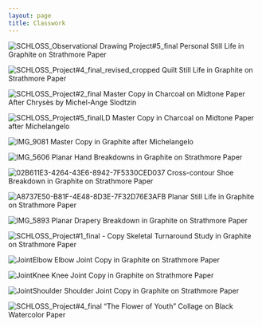 ```yaml
---
layout: page
title: Classwork
---
```

![SCHLOSS_Observational Drawing Project#5_final](https://github.com/patchschloss/patchschloss.github.io/assets/14957489/c78d2c37-cba9-4647-a805-1ec1b277bf8e)
Personal Still Life in Graphite on Strathmore Paper

![SCHLOSS_Project#4_final_revised_cropped](https://github.com/patchschloss/patchschloss.github.io/assets/14957489/d9c24d5d-6fe5-459b-9456-1e162ef5198f)
Quilt Still Life in Graphite on Strathmore Paper

![SCHLOSS_Project#2_final](https://github.com/patchschloss/patchschloss.github.io/assets/14957489/c9d56d81-05cc-4297-929b-6f5a163fa89d)
Master Copy in Charcoal on Midtone Paper After Chrysès by Michel-Ange Slodtzin

![SCHLOSS_Project#5_finalLD](https://github.com/patchschloss/patchschloss.github.io/assets/14957489/51366a35-0d4f-43f1-9173-26a8ad0221dc)
Master Copy in Charcoal on Midtone Paper after Michelangelo

![IMG_9081](https://github.com/patchschloss/patchschloss.github.io/assets/14957489/551ca74e-8b90-46d3-98b4-7b57c2e6f612)
Master Copy in Graphite after Michelangelo

![IMG_5606](https://github.com/patchschloss/patchschloss.github.io/assets/14957489/f00f334b-6218-47d0-8e71-e6da89a2f852)
Planar Hand Breakdowns in Graphite on Strathmore Paper

![02B611E3-4264-43E6-8942-7F5330CED037](https://github.com/patchschloss/patchschloss.github.io/assets/14957489/33292a27-acd3-468e-ace9-2c59bfdd5c0d)
Cross-contour Shoe Breakdown in Graphite on Strathmore Paper

![A8737E50-B81F-4E48-8D3E-7F32D76E3AFB](https://github.com/patchschloss/patchschloss.github.io/assets/14957489/206aea71-2672-47c7-a6f6-850bda1dc734)
Planar Still Life in Graphite on Strathmore Paper

![IMG_5893](https://github.com/patchschloss/patchschloss.github.io/assets/14957489/69caa023-6187-45a6-93c9-b028e6487516)
Planar Drapery Breakdown in Graphite on Strathmore Paper

![SCHLOSS_Project#1_final - Copy](https://github.com/patchschloss/patchschloss.github.io/assets/14957489/637d922e-c49e-419c-9b80-f3a6640f117c)
Skeletal Turnaround Study in Graphite on Strathmore Paper

![JointElbow](https://github.com/patchschloss/patchschloss.github.io/assets/14957489/96db504d-3c97-4114-84b9-3e8032dc2810)
Elbow Joint Copy in Graphite on Strathmore Paper

![JointKnee](https://github.com/patchschloss/patchschloss.github.io/assets/14957489/dee39de8-fdc3-4ca3-95d6-1f44fec3a5b2)
Knee Joint Copy in Graphite on Strathmore Paper

![JointShoulder](https://github.com/patchschloss/patchschloss.github.io/assets/14957489/58a42748-20f9-47ad-afa0-dfd3bd54001e)
Shoulder Joint Copy in Graphite on Strathmore Paper

![SCHLOSS_Project#4_final](https://github.com/patchschloss/patchschloss.github.io/assets/14957489/1d68e723-ea8a-4067-872e-1f2e79f159a2)
“The Flower of Youth” Collage on Black Watercolor Paper

